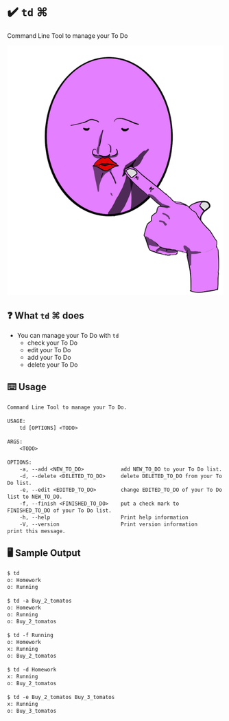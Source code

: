 # ✔️ `td` ⌘
Command Line Tool to manage your To Do


![logo](https://github.com/Jinmaro/td/blob/main/IMG_0334.PNG)

## ❓ What `td` ⌘ does
* You can manage your To Do with `td`
	- check your To Do
	- edit your To Do
	- add your To Do
	- delete your To Do

## ⌨️ Usage
```
Command Line Tool to manage your To Do.

USAGE:
    td [OPTIONS] <TODO>

ARGS:
    <TODO>    

OPTIONS:
    -a, --add <NEW_TO_DO>            add NEW_TO_DO to your To Do list.
    -d, --delete <DELETED_TO_DO>     delete DELETED_TO_DO from your To Do list.
    -e, --edit <EDITED_TO_DO>        change EDITED_TO_DO of your To Do list to NEW_TO_DO.
    -f, --finish <FINISHED_TO_DO>    put a check mark to FINISHED_TO_DO of your To Do list.
    -h, --help                       Print help information
    -V, --version                    Print version information                           print this message.
```

## 🖥️ Sample Output
```
$ td
o: Homework
o: Running

$ td -a Buy_2_tomatos
o: Homework
o: Running
o: Buy_2_tomatos

$ td -f Running
o: Homework
x: Running
o: Buy_2_tomatos

$ td -d Homework
x: Running
o: Buy_2_tomatos

$ td -e Buy_2_tomatos Buy_3_tomatos
x: Running
o: Buy_3_tomatos
```
